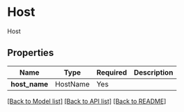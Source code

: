 # Host

Host

## Properties
| Name | Type | Required | Description |
| ------------ | ------------- | ------------- | ------------- |
**host_name** | HostName | Yes |  |


[[Back to Model list]](../../../../README.md#models-v2-link) [[Back to API list]](../../../../README.md#apis-v2-link) [[Back to README]](../../../../README.md)
